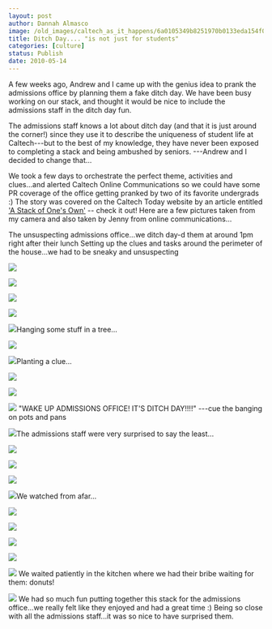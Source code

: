 ```yaml
---
layout: post
author: Dannah Almasco
image: /old_images/caltech_as_it_happens/6a0105349b8251970b0133eda154f0970b.jpg
title: Ditch Day.... "is not just for students"
categories: [culture]
status: Publish
date: 2010-05-14
---
```


A few weeks ago, Andrew and I came up with the genius idea to prank the admissions office by planning them a fake ditch day. We have been busy working on our stack, and thought it would be nice to include the admissions staff in the ditch day fun.

The admissions staff knows a lot about ditch day (and that it is just around the corner!) since they use it to describe the uniqueness of student life at Caltech---but to the best of my knowledge, they have never been exposed to completing a stack and being ambushed by seniors. ---Andrew and I decided to change that...

We took a few days to orchestrate the perfect theme, activities and clues...and alerted Caltech Online Communications so we could have some PR coverage of the office getting pranked by two of its favorite undergrads :)
The story was covered on the Caltech Today website by an article entitled ['A Stack of One's Own'](https://today.caltech.edu/today/story-display.tcl?story_id=44502) -- check it out!
Here are a few pictures taken from my camera and also taken by Jenny from online communications...

The unsuspecting admissions office...we ditch day-d them at around 1pm right after their lunch
Setting up the clues and tasks around the perimeter of the house...we had to be sneaky and unsuspecting

![](/old_images/caltech_as_it_happens/6a0105349b8251970b0133eda18982970b.jpg)

![](/old_images/caltech_as_it_happens/6a0105349b8251970b0133eda1981d970b.jpg)

![](/old_images/caltech_as_it_happens/6a0105349b8251970b0133eda1a3c4970b.jpg)

![](/old_images/caltech_as_it_happens/6a0105349b8251970b013480d4b54d970c.jpg)

![](/old_images/caltech_as_it_happens/6a0105349b8251970b013480d4c3b5970c.jpg)Hanging some stuff in a tree...


![](/old_images/caltech_as_it_happens/6a0105349b8251970b0133eda1d383970b.jpg)

![](/old_images/caltech_as_it_happens/6a0105349b8251970b0133eda1db03970b.jpg)Planting a clue...


![](/old_images/caltech_as_it_happens/6a0105349b8251970b0133eda20180970b.jpg)

![](/old_images/caltech_as_it_happens/6a0105349b8251970b013480d50660970c.jpg)

![](/old_images/caltech_as_it_happens/6a0105349b8251970b013480d63271970c.jpg) "WAKE UP ADMISSIONS OFFICE! IT'S DITCH DAY!!!!" ---cue the banging on pots and pans

![](/old_images/caltech_as_it_happens/6a0105349b8251970b0133eda22f7b970b.jpg)The admissions staff were very surprised to say the least...


![](/old_images/caltech_as_it_happens/6a0105349b8251970b013480d54898970c.jpg)

![](/old_images/caltech_as_it_happens/6a0105349b8251970b0133eda27a8a970b.jpg)

![](/old_images/caltech_as_it_happens/6a0105349b8251970b0133eda2809c970b.jpg)

![](/old_images/caltech_as_it_happens/6a0105349b8251970b013480d565d5970c.jpg)We watched from afar...


![](/old_images/caltech_as_it_happens/6a0105349b8251970b0133eda2d433970b.jpg) 

![](/old_images/caltech_as_it_happens/6a0105349b8251970b0133eda2ea1c970b.jpg)

![](/old_images/caltech_as_it_happens/6a0105349b8251970b013480d5d342970c.jpg)

![](/old_images/caltech_as_it_happens/6a0105349b8251970b0133eda32e88970b.jpg)

![](/old_images/caltech_as_it_happens/6a0105349b8251970b013480d6145d970c.jpg) We waited patiently in the kitchen where we had their bribe waiting for them: donuts!

![](/old_images/caltech_as_it_happens/6a0105349b8251970b0133eda357f0970b.jpg) We had so much fun putting together this stack for the admissions office...we really felt like they enjoyed and had a great time :) Being so close with all the admissions staff...it was so nice to have surprised them.

